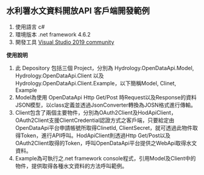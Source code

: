 ## 水利署水文資料開放API 客戶端開發範例

1. 使用語言 c#
2. 環境版本 .net framework 4.6.2
3. 開發工具 [Visual Studio 2019 community](https://visualstudio.microsoft.com/vs/community/)

**使用說明**
1. 此 Depository 包括三個 Project，分別為 Hydrology.OpenDataApi.Model, Hydrology.OpenDataApi.Client 以及 Hydrology.OpenDataApi.Client.Example，以下簡稱Model, Clinet, Example
2. Model為使用 OpenDataApi Http Get/Post 時Request以及Response的資料JSON模型，以class定義並透過JsonConverter轉換為JOSN格式進行傳輸。
3. Client包含了兩個主要物件，分別為OAuth2Client及HodApiClient，OAuth2Client支援ClientCredential認證方式之客戶端，只要給定由OpenDataApi平台申請帳號所取得ClinetId, ClientSecret，就可透過此物件取得Token，進行API呼叫。HodApiClient則透過Http Get/Post以及OAuth2Client取得的Token，呼叫OpenDataApi平台提供之WebApi取得水文資料。
4. Example為可執行之.net framework console程式，引用Model及Client中的物件，提供取得各種水文資料的方法呼叫範例。

